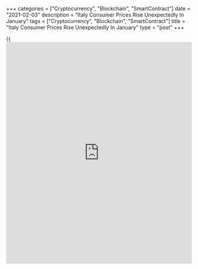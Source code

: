 +++
categories = ["Cryptocurrency", "Blockchain", "SmartContract"]
date = "2021-02-03"
description = "Italy Consumer Prices Rise Unexpectedly In January"
tags = ["Cryptocurrency", "Blockchain", "SmartContract"]
title = "Italy Consumer Prices Rise Unexpectedly In January"
type = "post"
+++

{{<iframe id="large-banner" src="https://www.bounty.group/#slide=13.0" width="100%" height="600" scrolling="no" style="border: 0px solid rgb(216, 221, 230); border-radius: 3px;">}}

Italy's consumer prices rose unexpectedly in January, preliminary data
from the statistical office Istat showed on Wednesday.

The consumer price index rose 0.2 percent year-on-year in January,
reversing a 0.2 percent decline in December. Economists had expected a
0.1 percent fall.

The core inflation excluding prices of energy and unprocessed food rose
to 0.7 percent in January from 0.6 percent in the preceding month.

On a month-on-month basis, consumer prices rose 0.5 percent in January.

The EU measure of harmonized index of consumer prices, or HICP, rose 0.5
percent annually in January, after a 0.3 percent decline in the prior
month. Economists had forecast a rise of 0.2 percent.

On a monthly basis, HICP fell 1.1 percent in January. Economists had
expected a 1.5 percent fall.

For comments and feedback [contact](https://www.playgroundfx.com/contact/): editorial@rtt[news](https://www.letsplayfx.com/blog/forex-news-website/).com

[Economic News][1]

 **What parts of the world are seeing the best (and worst) economic
performances lately? Click[here][2] to check out our [Econ Scorecard][2]
and find out! See up-to-the-moment [ranking](https://www.playgroundfx.com/blog/crypto-exchange-ranking/)s for the best and worst
performers in [GDP][3], [unemployment rate][4], [inflation][5] and much
more.**

   1. www.rtt[news](https://www.letsplayfx.com/blog/forex-news-website/).com/Content/EconomicNews.aspx
   2. www.rtt[news](https://www.letsplayfx.com/blog/forex-news-website/).com/economic-scorecard/world-rank/PPI/highest-performance.aspx
   3. www.rtt[news](https://www.letsplayfx.com/blog/forex-news-website/).com/economic-scorecard/world-rank/GDP/highest-performance.aspx
   4. www.rtt[news](https://www.letsplayfx.com/blog/forex-news-website/).com/economic-scorecard/world-rank/unemployment-rate/lowest-performance.aspx
   5. www.rtt[news](https://www.letsplayfx.com/blog/forex-news-website/).com/economic-scorecard/world-rank/CPI/highest-performance.aspx